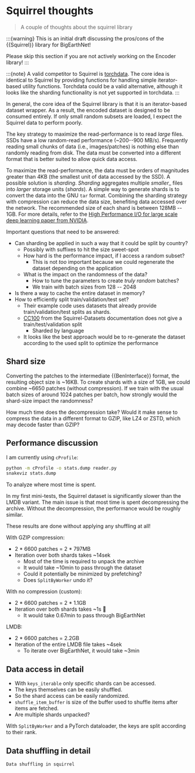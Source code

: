 # Squirrel thoughts
> A couple of thoughts about the squirrel library

:::{warning}
This is an initial draft discussing the pros/cons of the {{Squirrel}} library for BigEarthNet!

Please skip this section if you are not actively working on the Encoder library!
:::

:::{note}
A valid competitor to Squirrel is [torchdata](https://pytorch.org/data/beta/index.html).
The core idea is identical to Squirrel by providing functions for handling simple iterator-based utility functions.
Torchdata could be a valid alternative, although it looks like the sharding functionality is not yet supported in torchdata.
:::

In general, the core idea of the Squirrel library is that it is an iterator-based dataset wrapper.
As a result, the encoded dataset is designed to be consumed entirely.
If only small random subsets are loaded, I expect the Squirrel data to perform poorly.

The key strategy to maximize the read-performance is to read _large_ files.
SSDs have a low random-read performance (~200--900 MB/s).
Frequently reading small chunks of data (i.e., images/patches) is nothing else than randomly reading from disk.
The data must be converted into a different format that is better suited to allow quick data access.

To maximize the read-performance, the data must be orders of magnitudes greater than 4KB (the smallest unit of data accessed by the SSD).
A possible solution is _sharding_.
_Sharding_ aggregates multiple _smaller__ files into _larger_ storage units (_shards_).
A simple way to generate shards is to convert the data into the GNU `tar` format.
Combining the sharding strategy with compression can reduce the data size, benefiting data accessed over the network.
The recommended size of each shard is between 128MB -- 1GB.
For more details, refer to the [High Performance I/O for large scale deep learning paper from NVIDIA](https://arxiv.org/abs/2001.01858).

Important questions that need to be answered:
- Can sharding be applied in such a way that it could be split by country?
    - Possibly with suffixes to hit the size sweet-spot
    - How hard is the performance impact, if I access a random subset?
        - This is not _too_ important because we could regenerate the dataset depending on the application
    - What is the impact on the randomness of the data?
        - How to tune the parameters to create _truly random_ batches?
        - We train with batch sizes from 128 -- 2048
- Is there a way to cache the entire dataset in memory?
- How to efficiently split train/validation/test set?
    - Their example code uses datasets that already provide train/validation/test splits as shards.
    - [CC100](https://squirrel-datasets-core.readthedocs.io/en/latest/dataset_links/cc100.html) from the Squirrel-Datasets documentation does not give a train/test/validation split
        - Sharded by language
    - It looks like the best approach would be to re-generate the dataset according to the used split to optimize the performance

## Shard size
Converting the patches to the intermediate {{BenInterface}} format, the resulting object size is ~16KB.
To create shards with a size of 1GB, we could combine ~6650 patches (without compression).
If we train with the usual batch sizes of around 1024 patches per batch, how strongly would the shard-size impact the randomness?

How much time does the decompression take?
Would it make sense to compress the data in a different format to GZIP, like LZ4 or ZSTD, which may decode faster than GZIP?

## Performance discussion
I am currently using `cProfile`:
```bash
python -m cProfile -o stats.dump reader.py
snakeviz stats.dump
```
To analyze where most time is spent.

In my first mini-tests, the Squirrel dataset is significantly slower than the LMDB variant.
The main issue is that most time is spent decompressing the archive.
Without the decompression, the performance would be roughly similar.

These results are done without applying any shuffling at all!

With GZIP compression:
- 2 * 6600 patches = 2 * 797MB
- Iteration over both shards takes ~14sek
    - Most of the time is required to unpack the archive
    - It would take ~10min to pass through the dataset
    - Could it potentially be minimized by prefetching?
    - Does `SplitByWorker` undo it?

With no compression (custom):
- 2 * 6600 patches = 2 * 1.1GB
- Iteration over both shards takes ~1s 🤯
    - It would take 0.67min to pass through BigEarthNet

LMDB:
- 2 * 6600 patches = 2.2GB
- Iteration of the entire LMDB file takes ~4sek
    - To iterate over BigEarthNet, it would take ~3min


## Data access in detail
- With `keys_iterable` only specific shards can be accessed.
- The keys themselves can be easily shuffled.
- So the shard access can be easily randomized.
- `shuffle_item_buffer` is size of the buffer used to shuffle items after items are fetched.
- Are multiple shards unpacked?

With `SplitByWorker` and a PyTorch dataloader, the keys are split according to their rank.


## Data shuffling in detail
```{figure} images/squirrel_shuffle.svg
Data shuffling in squirrel
```
